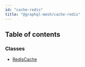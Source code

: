 ```yaml
---
id: "cache-redis"
title: "@graphql-mesh/cache-redis"
---
```


## Table of contents

### Classes

- [RedisCache](/docs/api/classes/cache_redis_src.RedisCache)
